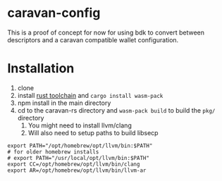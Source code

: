 # caravan-config

This is a proof of concept for now for using bdk to convert between descriptors
and a caravan compatible wallet configuration.

# Installation

1. clone
2. install [rust toolchain](https://www.rust-lang.org/tools/install) and `cargo install wasm-pack`
3. npm install in the main directory
4. cd to the caravan-rs directory and `wasm-pack build` to build the `pkg/` directory
   1. You might need to install llvm/clang
   2. Will also need to setup paths to build libsecp
  ```
export PATH="/opt/homebrew/opt/llvm/bin:$PATH"
# for older homebrew installs
# export PATH="/usr/local/opt/llvm/bin:$PATH"
export CC=/opt/homebrew/opt/llvm/bin/clang
export AR=/opt/homebrew/opt/llvm/bin/llvm-ar
  ```
